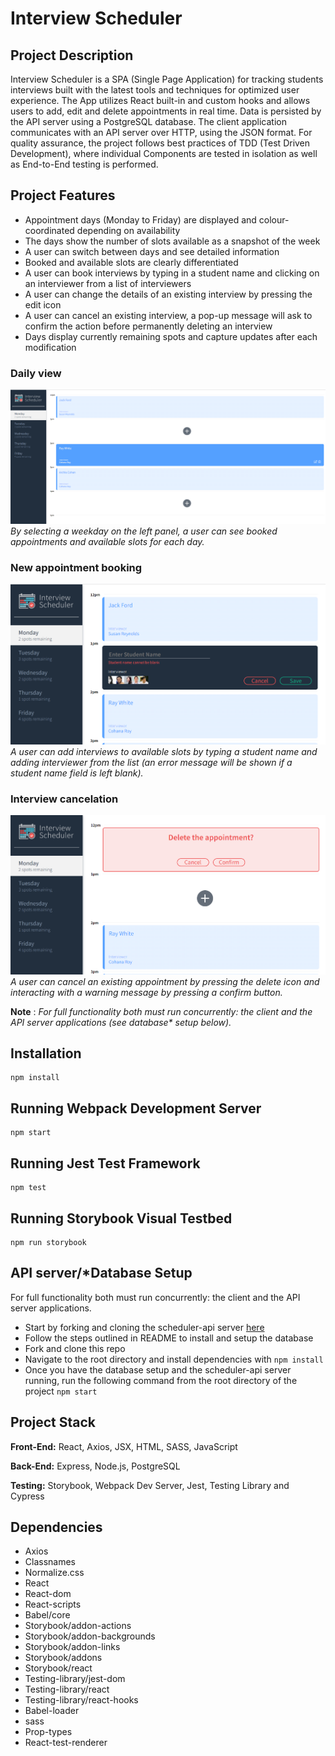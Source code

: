 # Interview Scheduler
## Project Description

Interview Scheduler is a SPA (Single Page Application) for tracking students interviews built with the latest tools and techniques for optimized user experience.
The App utilizes  React built-in and custom hooks and allows users to add, edit and delete appointments in real time.
Data is persisted by the API server using a PostgreSQL database. The client application communicates with an API server over HTTP, using the JSON format.
For quality assurance, the project follows best practices of TDD (Test Driven Development), where individual Components are tested in isolation as well as End-to-End testing is performed.

## Project Features
- Appointment days (Monday to Friday) are displayed and colour-coordinated depending on availability
- The days show the number of slots available as a snapshot of the week
- A user can switch between days and see detailed information
- Booked and available slots are clearly differentiated
- A user can book interviews by typing in a student name and clicking on an interviewer from a list of interviewers
- A user can change the details of an existing interview by pressing the edit icon
- A user can cancel an existing interview, a pop-up message will ask to confirm the action before permanently deleting an interview
- Days display currently remaining spots and capture updates after each modification


### Daily view
!['Daily-appointments'](https://github.com/SowmyaVijayendra/scheduler/blob/master/docs/HomePage.png)
_By selecting a weekday on the left panel, a user can see booked appointments and available slots for each day._


### New appointment booking
!['book-new-apt'](https://github.com/SowmyaVijayendra/scheduler/blob/master/docs/BookingInterview.png)
_A user can add interviews to available slots by typing a student name and adding interviewer from the list (an error message will be shown if a student name field is left blank)._


### Interview cancelation
!['cancel-apt-confirm-delete'](https://github.com/SowmyaVijayendra/scheduler/blob/master/docs/CancellingInterview.png)
_A user can cancel an existing appointment by pressing the delete icon and interacting with a warning message by pressing a confirm button._


 **Note** : _For full functionality both must run concurrently: the client and the API server applications (see database* setup below)._


## Installation
```
npm install
```

## Running Webpack Development Server
```
npm start
```

## Running Jest Test Framework
```
npm test
```

## Running Storybook Visual Testbed
```
npm run storybook
```

## API server/*Database Setup

For full functionality both must run concurrently: the client and the API server applications.
- Start by forking and cloning the scheduler-api server [here](https://github.com/lighthouse-labs/scheduler-api)
- Follow the steps outlined in README to install and setup the database
- Fork and clone this repo
- Navigate to the root directory and install dependencies with `npm install`
- Once you have the database setup and the scheduler-api server running, run the following command from the root directory of the project `npm start`

## Project Stack

__Front-End:__ React, Axios, JSX, HTML, SASS, JavaScript

__Back-End:__ Express, Node.js, PostgreSQL

__Testing:__ Storybook, Webpack Dev Server, Jest, Testing Library and Cypress

## Dependencies
- Axios
- Classnames
- Normalize.css
- React
- React-dom
- React-scripts
- Babel/core
- Storybook/addon-actions
- Storybook/addon-backgrounds
- Storybook/addon-links
- Storybook/addons
- Storybook/react
- Testing-library/jest-dom
- Testing-library/react
- Testing-library/react-hooks
- Babel-loader
- sass
- Prop-types
- React-test-renderer
